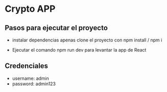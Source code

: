 # Crypto APP

## Pasos para ejecutar el proyecto

* instalar dependencias apenas clone el proyecto con npm install / npm i

* Ejecutar el comando npm run dev para levantar la app de React

## Credenciales

* username: admin
* password: admin123
